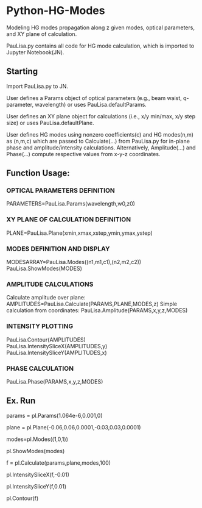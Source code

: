 # Python-HG-Modes
Modeling HG modes propagation along z given modes, optical parameters, and XY plane of calculation.

PauLisa.py contains all code for HG mode calculation, which is imported to Jupyter Notebook(JN).

## Starting
Import PauLisa.py to JN.

User defines a Params object of optical parameters (e.g., beam waist, q-parameter, wavelength) or uses PauLisa.defaultParams.

User defines an XY plane object for calculations (i.e., x/y min/max, x/y step size) or uses PauLisa.defaultPlane.

User defines HG modes using nonzero coefficients(c) and HG modes(n,m) as (n,m,c) which are passed to Calculate(...) from PauLisa.py for in-plane phase and amplitude/intensity calculations. Alternatively, Amplitude(...) and Phase(...) compute respective values from x-y-z coordinates.


## Function Usage:
### OPTICAL PARAMETERS DEFINITION     
 PARAMETERS=PauLisa.Params(wavelength,w0,z0)

### XY PLANE OF CALCULATION DEFINITION     
 PLANE=PauLisa.Plane(xmin,xmax,xstep,ymin,ymax,ystep) 

### MODES DEFINITION AND DISPLAY     
 MODESARRAY=PauLisa.Modes((n1,m1,c1),(n2,m2,c2))     
 PauLisa.ShowModes(MODES) 

### AMPLITUDE CALCULATIONS     
 Calculate amplitude over plane: AMPLITUDES=PauLisa.Calculate(PARAMS,PLANE,MODES,z) 
 Simple calculation from coordinates: PauLisa.Amplitude(PARAMS,x,y,z,MODES) 

### INTENSITY PLOTTING     
 PauLisa.Contour(AMPLITUDES)     
 PauLisa.IntensitySliceX(AMPLITUDES,y)     
 PauLisa.IntensitySliceY(AMPLITUDES,x) 

### PHASE CALCULATION     
 PauLisa.Phase(PARAMS,x,y,z,MODES) 

## Ex. Run
params = pl.Params(1.064e-6,0.001,0)


plane = pl.Plane(-0.06,0.06,0.0001,-0.03,0.03,0.0001)


modes=pl.Modes((1,0,1))

pl.ShowModes(modes)


f = pl.Calculate(params,plane,modes,100)


pl.IntensitySliceX(f,-0.01)

pl.IntensitySliceY(f,0.01)

pl.Contour(f)
